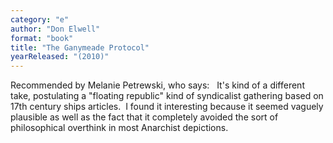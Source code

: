```yaml
---
category: "e"
author: "Don Elwell"
format: "book"
title: "The Ganymeade Protocol"
yearReleased: "(2010)"
---
```

Recommended by Melanie Petrewski, who says:
 
It's kind of a different take, postulating a "floating republic" kind of syndicalist gathering based on 17th century ships articles.  I found it interesting because it seemed vaguely plausible as well as the fact that it completely avoided the sort of philosophical overthink in most Anarchist depictions.